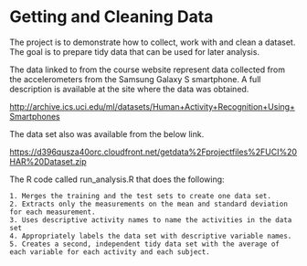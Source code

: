 Getting and Cleaning Data
============

The project is to demonstrate how to collect, work with and clean a dataset. The goal is to prepare tidy data that can be used for later analysis. 

The data linked to from the course website represent data collected from the accelerometers from the Samsung Galaxy S smartphone. A full description is available at the site where the data was obtained.

http://archive.ics.uci.edu/ml/datasets/Human+Activity+Recognition+Using+Smartphones

The data set also was available from the below link.

https://d396qusza40orc.cloudfront.net/getdata%2Fprojectfiles%2FUCI%20HAR%20Dataset.zip

The R code called run_analysis.R that does the following:

    1. Merges the training and the test sets to create one data set.
    2. Extracts only the measurements on the mean and standard deviation for each measurement. 
    3. Uses descriptive activity names to name the activities in the data set
    4. Appropriately labels the data set with descriptive variable names. 
    5. Creates a second, independent tidy data set with the average of each variable for each activity and each subject. 
    
    



